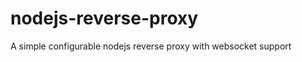 nodejs-reverse-proxy
====================

A simple configurable nodejs reverse proxy with websocket support
